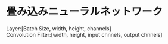# 畳み込みニューラルネットワーク
<dl>
    <dt>Layer:[Batch Size, width, height, channels]</dt>
    <dt>Convolution Filter:[width, height, input chnnels, output chnnels]</dt>
</dl>

